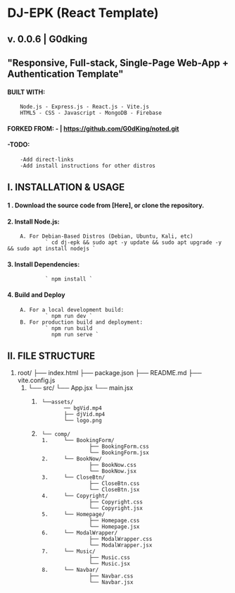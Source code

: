 # DJ-EPK (React Template) 
## v. 0.0.6   |    G0dking

## "Responsive, Full-stack, Single-Page Web-App + Authentication Template"

#### BUILT WITH:         
        Node.js - Express.js - React.js - Vite.js
        HTML5 - CSS - Javascript - MongoDB - Firebase


#### FORKED FROM: -  |   https://github.com/G0dKing/noted.git

#### -TODO: 
        -Add direct-links
        -Add install instructions for other distros
       

## I. INSTALLATION & USAGE

#### 1 . Download the source code from [Here], or clone the repository.
#### 2. Install Node.js:
        A. For Debian-Based Distros (Debian, Ubuntu, Kali, etc)
                ` cd dj-epk && sudo apt -y update && sudo apt upgrade -y && sudo apt install nodejs ` 
#### 3. Install Dependencies:
                ` npm install `
#### 4. Build and Deploy
        A. For a local development build:
                ` npm run dev `
        B. For production build and deployment:
                ` npm run build 
                  npm run serve `

## II. FILE STRUCTURE

1. root/
        ├── index.html
        ├── package.json
        ├── README.md
        ├── vite.config.js
   1.   └── src/
            └── App.jsx
            └── main.jsx
         1.      └──assets/
                        ── bgVid.mp4
                        ├── djVid.mp4
                        └── logo.png
         2.      └── comp/
                 1.     └── BookingForm/
                                ├── BookingForm.css
                                └── BookingForm.jsx
                 2.     └── BookNow/
                                ├── BookNow.css
                                └── BookNow.jsx
                 3.     └── CloseBtn/
                                ├── CloseBtn.css
                                └── CloseBtn.jsx
                 4.     └── Copyright/
                                ├── Copyright.css
                                └── Copyright.jsx
                 5.     └── Homepage/
                                ├── Homepage.css
                                └── Homepage.jsx
                 6.     └── ModalWrapper/
                                ├── ModalWrapper.css
                                └── ModalWrapper.jsx
                 7.     └── Music/
                                ├── Music.css
                                └── Music.jsx
                 8.     └── Navbar/
                                ├── Navbar.css
                                └── Navbar.jsx
